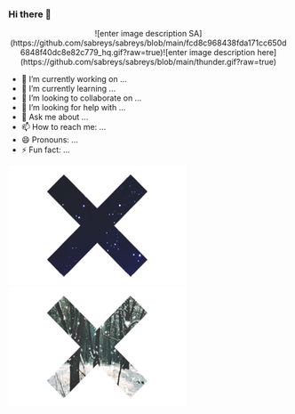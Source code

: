### Hi there 👋
<p align="center">
![enter image description SA](https://github.com/sabreys/sabreys/blob/main/fcd8c968438fda171cc650d6848f40dc8e82c779_hq.gif?raw=true)![enter image description here](https://github.com/sabreys/sabreys/blob/main/thunder.gif?raw=true)
</p>

- 🔭 I’m currently working on ...
- 🌱 I’m currently learning ...
- 👯 I’m looking to collaborate on ...
- 🤔 I’m looking for help with ...
- 💬 Ask me about ...
- 📫 How to reach me: ...
- 😄 Pronouns: ...
- ⚡ Fun fact: ...



![enter image description here](https://github.com/sabreys/sabreys/blob/main/space.gif?raw=true)![enter image description here](https://github.com/sabreys/sabreys/blob/main/snow.gif?raw=true)




<!--
**sabreys/sabreys** is a ✨ _special_ ✨ repository because its `README.md` (this file) appears on your GitHub profile.

Here are some ideas to get you started:

- 🔭 I’m currently working on ...
- 🌱 I’m currently learning ...
- 👯 I’m looking to collaborate on ...
- 🤔 I’m looking for help with ...
- 💬 Ask me about ...
- 📫 How to reach me: ...
- 😄 Pronouns: ...
- ⚡ Fun fact: ...
-->
